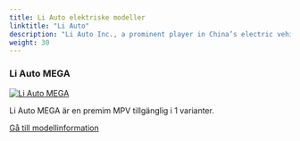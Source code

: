 ```yaml
---
title: Li Auto elektriske modeller
linktitle: "Li Auto"
description: "Li Auto Inc., a prominent player in China’s electric vehicle (EV) market, has an exciting roadmap for the future. "
weight: 30
---
```

<!-- markdownlint-disable MD033 -->
<!-- markdownlint-disable MD010 -->


<div class="container p-3 mb-4 bg-body-tertiary rounded border">
<h3> Li Auto MEGA</h3>
	<div class="row">
		<div class="col col-12 col-md-6">
			<a href="mega"><img src="https://media.evkx.net/multimedia/models/li_auto/mega/mega/main_1_st.jpg" class="img-fluid" alt="Li Auto MEGA" ></a>
		</div>
		<div class="col col-12 col-md-6">
<p>
Li Auto MEGA är en premim MPV tillgänglig i 1 varianter.
</p>
	<a href="mega/" class="btn btn-outline-primary" role="button">Gå till modellinformation</a>
		</div>
	</div>
</div>
